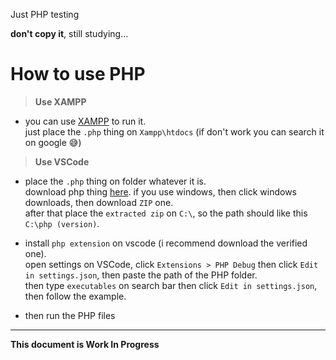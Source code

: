 Just PHP testing


**don't copy it**, still studying...

# How to use PHP
> **Use XAMPP**
* you can use [XAMPP](https://www.apachefriends.org/download.html) to run it.<br>
just place the `.php` thing on `Xampp\htdocs` (if don't work you can search it on google 😅)


> **Use VSCode**
* place the `.php` thing on folder whatever it is.<br>
download php thing [here](https://www.php.net/downloads.php). if you use windows, then click windows downloads, then download `ZIP` one.<br>
after that place the `extracted zip` on `C:\`, so the path should like this `C:\php (version)`.<br>

* install `php extension` on vscode (i recommend download the verified one).<br>
open settings on VSCode, click `Extensions > PHP Debug` then click `Edit in settings.json`, then paste the path of the PHP folder.<br>
then type `executables` on search bar then click `Edit in settings.json`, then follow the example.<br>

* then run the PHP files


------------------------------------
**This document is Work In Progress**
